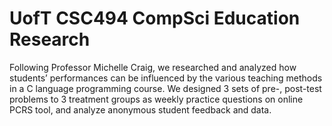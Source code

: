 # UofT CSC494 CompSci Education Research
Following Professor Michelle Craig, we researched and analyzed how students’ performances can be influenced by the various teaching methods in a C language programming course. We designed 3 sets of pre-, post-test problems to 3 treatment groups as weekly practice questions on online PCRS tool, and analyze anonymous student feedback and data. 
